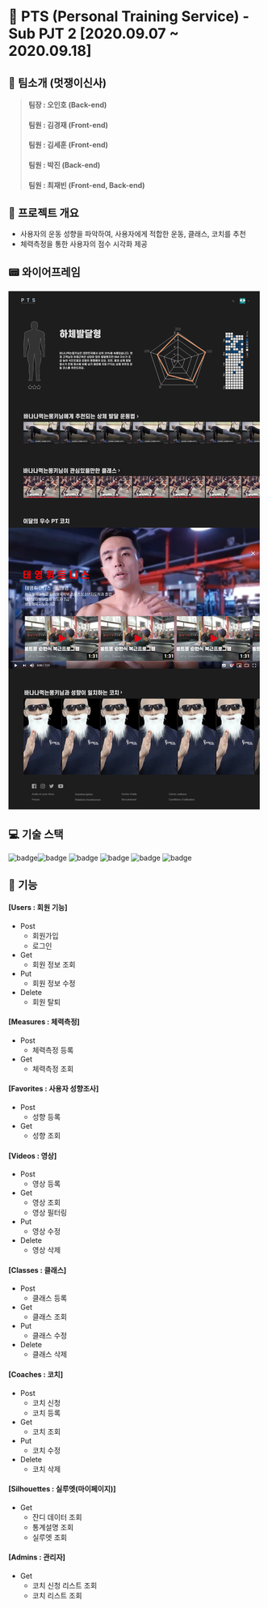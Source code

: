 # :muscle: PTS (Personal Training Service) - Sub PJT 2 [2020.09.07 ~ 2020.09.18]

## :tophat: 팀소개 (멋쟁이신사)
> #### 팀장 : 오인호 (Back-end)  
> #### 팀원 : 김경재 (Front-end)  
> #### 팀원 : 김세훈 (Front-end)  
> #### 팀원 : 박진 (Back-end)  
> #### 팀원 : 최재빈 (Front-end, Back-end) 

## :page_facing_up: 프로젝트 개요
- 사용자의 운동 성향을 파악하여, 사용자에게 적합한 운동, 클래스, 코치를 추천  
- 체력측정을 통한 사용자의 점수 시각화 제공

## :pager: 와이어프레임
![PTS](./img/PTS.jpg)

## :computer: 기술 스택
![badge](https://img.shields.io/badge/Front--end-React-brightgreen)![badge](https://img.shields.io/badge/Back--end-django-blue) ![badge](https://img.shields.io/badge/DB-MariaDB-yellow) ![badge](https://img.shields.io/badge/Infra-AWS-orange) ![badge](https://img.shields.io/badge/Infra-docker-yellowgreen) ![badge](https://img.shields.io/badge/Infra-NGINX-lightgrey)

## :information_desk_person: 기능

#### [Users : 회원 기능]
- Post
  - 회원가입
  - 로그인
- Get
  - 회원 정보 조회
- Put
  - 회원 정보 수정
- Delete
  - 회원 탈퇴

#### [Measures : 체력측정]
- Post
  - 체력측정 등록
- Get
  - 체력측정 조회

#### [Favorites : 사용자 성향조사]
- Post
  - 성향 등록
- Get
  - 성향 조회

#### [Videos : 영상]
- Post
  - 영상 등록
- Get
  - 영상 조회
  - 영상 필터링
- Put
  - 영상 수정
- Delete
    - 영상 삭제

#### [Classes : 클래스]
- Post
  - 클래스 등록
- Get
  - 클래스 조회
- Put
  - 클래스 수정
- Delete
    - 클래스 삭제

#### [Coaches : 코치]
- Post
  - 코치 신청
  - 코치 등록
- Get
  - 코치 조회
- Put
  - 코치 수정
- Delete
    - 코치 삭제

#### [Silhouettes : 실루엣(마이페이지)]
- Get
  - 잔디 데이터 조회
  - 통계설명 조회
  - 실루엣 조회

#### [Admins : 관리자]
- Get
  - 코치 신청 리스트 조회
  - 코치 리스트 조회